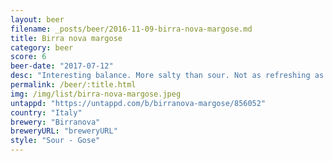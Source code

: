 ```yaml
---
layout: beer
filename: _posts/beer/2016-11-09-birra-nova-margose.md
title: Birra nova margose
category: beer
score: 6
beer-date: "2017-07-12"
desc: "Interesting balance. More salty than sour. Not as refreshing as I hoped"
permalink: /beer/:title.html
img: /img/list/birra-nova-margose.jpeg
untappd: "https://untappd.com/b/birranova-margose/856052"
country: "Italy"
brewery: "Birranova"
breweryURL: "breweryURL"
style: "Sour - Gose"
---
```

